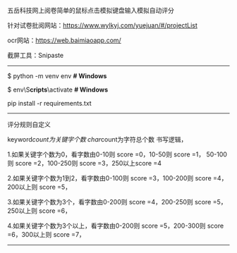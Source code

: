 

五岳科技网上阅卷简单的鼠标点击模拟键盘输入模拟自动评分

针对试卷批阅网站：https://www.wylkyj.com/yuejuan/#/projectList

ocr网站：https://web.baimiaoapp.com/

截屏工具：Snipaste

---

$ python -m venv env  **# Windows**

$ env\S**cripts**\activate  **# Windows**

pip install -r requirements.txt

---

评分规则自定义

keyword*count为关键字个数 char*count为字符总个数 书写逻辑，

1.如果关键字个数为0，看字数由0-10则 score =0，10-50则 score =1， 50-100则 score =2，100-250则 score =3，250以上score =4

2.如果关键字个数为1到2，看字数由0-100则 score =3，100-200则 score =4，200以上则 score =5，

3.如果关键字个数为3个，看字数由0-200则 score =4，200-250则 score =5，250以上则 score =6，

4.如果关键字个数为3个以上，看字数由0-200则 score =5，200-300则 score =6，300以上则 score =7，

---
